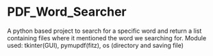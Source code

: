 # PDF_Word_Searcher
A python based project to search for a specific word and return a list containing files where it mentioned the word we searching for.
Module used: tkinter(GUI), pymupdf(fitz), os (directory and saving file)
